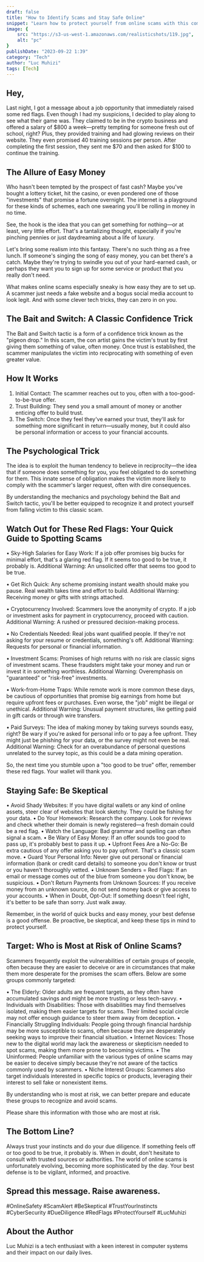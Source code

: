 ```yaml
---
draft: false
title: "How to Identify Scams and Stay Safe Online"
snippet: "Learn how to protect yourself from online scams with this comprehensive guide by #LucMuhizi. From recognizing red flags to safeguarding your personal information, this article equips you with the tools you need to stay safe online. #OnlineSafety #ScamAlert "
image: {
    src: "https://s3-us-west-1.amazonaws.com/realisticshots/119.jpg",
    alt: "pc"
}
publishDate: "2023-09-22 1:39"
category: "Tech"
author: "Luc Muhizi"
tags: [Tech]
---
```

## Hey,
Last night, I got a message about a job opportunity that immediately raised some red flags. Even though I had my suspicions, I decided to play along to see what their game was. They claimed to be in the crypto business and offered a salary of $800 a week—pretty tempting for someone fresh out of school, right? Plus, they provided training and had glowing reviews on their website. They even promised 40 training sessions per person. After completing the first session, they sent me $70 and then asked for $100 to continue the training.


## The Allure of Easy Money
Who hasn't been tempted by the prospect of fast cash? Maybe you've bought a lottery ticket, hit the casino, or even pondered one of those "investments" that promise a fortune overnight. The internet is a playground for these kinds of schemes, each one swearing you'll be rolling in money in no time.

See, the hook is the idea that you can get something for nothing—or at least, very little effort. That's a tantalizing thought, especially if you're pinching pennies or just daydreaming about a life of luxury.

Let's bring some realism into this fantasy. There's no such thing as a free lunch. If someone's singing the song of easy money, you can bet there's a catch. Maybe they're trying to swindle you out of your hard-earned cash, or perhaps they want you to sign up for some service or product that you really don't need.

What makes online scams especially sneaky is how easy they are to set up. A scammer just needs a fake website and a bogus social media account to look legit. And with some clever tech tricks, they can zero in on you.

## The Bait and Switch: A Classic Confidence Trick
The Bait and Switch tactic is a form of a confidence trick known as the "pigeon drop." In this scam, the con artist gains the victim's trust by first giving them something of value, often money. Once trust is established, the scammer manipulates the victim into reciprocating with something of even greater value.

## How It Works
1.	Initial Contact: The scammer reaches out to you, often with a too-good-to-be-true offer.
2.	Trust Building: They send you a small amount of money or another enticing offer to build trust.
3.	The Switch: Once they feel they've earned your trust, they'll ask for something more significant in return—usually money, but it could also be personal information or access to your financial accounts.

## The Psychological Trick
The idea is to exploit the human tendency to believe in reciprocity—the idea that if someone does something for you, you feel obligated to do something for them. This innate sense of obligation makes the victim more likely to comply with the scammer's larger request, often with dire consequences.

By understanding the mechanics and psychology behind the Bait and Switch tactic, you'll be better equipped to recognize it and protect yourself from falling victim to this classic scam.

## Watch Out for These Red Flags: Your Quick Guide to Spotting Scams 

•	Sky-High Salaries for Easy Work: If a job offer promises big bucks for minimal effort, that's a glaring red flag. If it seems too good to be true, it probably is.
Additional Warning: An unsolicited offer that seems too good to be true.

•	Get Rich Quick: Any scheme promising instant wealth should make you pause. Real wealth takes time and effort to build. 
Additional Warning: Receiving money or gifts with strings attached.

•	Cryptocurrency Involved: Scammers love the anonymity of crypto. If a job or investment asks for payment in cryptocurrency, proceed with caution. 
Additional Warning: A rushed or pressured decision-making process.

•	No Credentials Needed: Real jobs want qualified people. If they're not asking for your resume or credentials, something's off. 
Additional Warning: Requests for personal or financial information.

•	Investment Scams: Promises of high returns with no risk are classic signs of investment scams. These fraudsters might take your money and run or invest it in something worthless. 
Additional Warning: Overemphasis on "guaranteed" or "risk-free" investments.

•	Work-from-Home Traps: While remote work is more common these days, be cautious of opportunities that promise big earnings from home but require upfront fees or purchases. Even worse, the "job" might be illegal or unethical. 
Additional Warning: Unusual payment structures, like getting paid in gift cards or through wire transfers.

•	Paid Surveys: The idea of making money by taking surveys sounds easy, right? Be wary if you're asked for personal info or to pay a fee upfront. They might just be phishing for your data, or the survey might not even be real.
Additional Warning: Check for an overabundance of personal questions unrelated to the survey topic, as this could be a data mining operation.

So, the next time you stumble upon a "too good to be true" offer, remember these red flags. Your wallet will thank you.



## Staying Safe: Be Skeptical
•	Avoid Shady Websites: If you have digital wallets or any kind of online assets, steer clear of websites that look sketchy. They could be fishing for your data. 
•	Do Your Homework: Research the company. Look for reviews and check whether their domain is newly registered—a fresh domain could be a red flag. 
•	Watch the Language: Bad grammar and spelling can often signal a scam. 
•	Be Wary of Easy Money: If an offer sounds too good to pass up, it's probably best to pass it up. 
•	Upfront Fees Are a No-Go: Be extra cautious of any offer asking you to pay upfront. That's a classic scam move. 
•	Guard Your Personal Info: Never give out personal or financial information (bank or credit card details) to someone you don't know or trust or you haven't thoroughly vetted. 
•	Unknown Senders = Red Flags: If an email or message comes out of the blue from someone you don't know, be suspicious. 
•	Don't Return Payments from Unknown Sources: If you receive money from an unknown source, do not send money back or give access to your accounts.
•	When in Doubt, Opt-Out: If something doesn't feel right, it's better to be safe than sorry. Just walk away.

Remember, in the world of quick bucks and easy money, your best defense is a good offense. Be proactive, be skeptical, and keep these tips in mind to protect yourself.

## Target: Who is Most at Risk of Online Scams?
Scammers frequently exploit the vulnerabilities of certain groups of people, often because they are easier to deceive or are in circumstances that make them more desperate for the promises the scam offers. Below are some groups commonly targeted:

•	The Elderly: Older adults are frequent targets, as they often have accumulated savings and might be more trusting or less tech-savvy.
•	Individuals with Disabilities: Those with disabilities may find themselves isolated, making them easier targets for scams. Their limited social circle may not offer enough guidance to steer them away from deception.
•	Financially Struggling Individuals: People going through financial hardship may be more susceptible to scams, often because they are desperately seeking ways to improve their financial situation.
•	Internet Novices: Those new to the digital world may lack the awareness or skepticism needed to spot scams, making them more prone to becoming victims.
•	The Uninformed: People unfamiliar with the various types of online scams may be easier to deceive simply because they're not aware of the tactics commonly used by scammers.
•	Niche Interest Groups: Scammers also target individuals interested in specific topics or products, leveraging their interest to sell fake or nonexistent items.

By understanding who is most at risk, we can better prepare and educate these groups to recognize and avoid scams.

Please share this information with those who are most at risk.

## The Bottom Line?
Always trust your instincts and do your due diligence. If something feels off or too good to be true, it probably is. When in doubt, don't hesitate to consult with trusted sources or authorities. The world of online scams is unfortunately evolving, becoming more sophisticated by the day. Your best defense is to be vigilant, informed, and proactive.

## Spread this message. Raise awareness.

#OnlineSafety #ScamAlert #BeSkeptical #TrustYourInstincts #CyberSecurity #DueDiligence
#RedFlags #ProtectYourself #LucMuhizi

## About the Author
Luc Muhizi is a tech enthusiast with a keen interest in computer systems and their impact on our daily lives.
